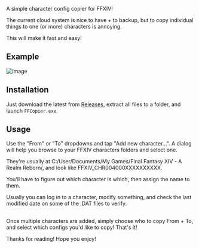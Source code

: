 A simple character config copier for FFXIV!

The current cloud system is nice to have + to backup, but to copy individual things to one (or more) characters is annoying.

This will make it fast and easy! 

## Example
![image](https://github.com/user-attachments/assets/5246e2bf-e272-4f0f-8c4b-8ebd6becbeb1)

## Installation 
Just download the latest from [Releases](https://github.com/BirdSamuel/FFCopier/releases), extract all files to a folder, and launch `FFCopier.exe`.

## Usage
Use the "From" or "To" dropdowns and tap "Add new character...". A dialog will help you browse to your FFXIV characters folders and select one. 

They're usually at C:/User/Documents/My Games/Final Fantasy XIV - A Realm Reborn/, and look like FFXIV_CHR004000XXXXXXXXXX.

You'll have to figure out which character is which, then assign the name to them. 

Usually you can log in to a character, modify something, and check the last modified date on some of the .DAT files to verify.


## 

Once multiple characters are added, simply choose who to copy From + To, and select which configs you'd like to copy! That's it!

Thanks for reading! Hope you enjoy!


